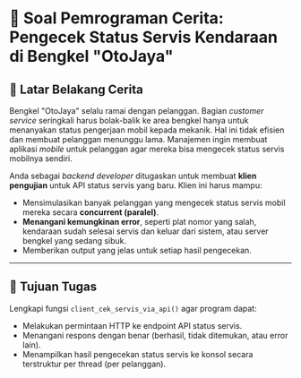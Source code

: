 

# 🚗 Soal Pemrograman Cerita: Pengecek Status Servis Kendaraan di Bengkel "OtoJaya"

## 📖 Latar Belakang Cerita

Bengkel "OtoJaya" selalu ramai dengan pelanggan. Bagian *customer service* seringkali harus bolak-balik ke area bengkel hanya untuk menanyakan status pengerjaan mobil kepada mekanik. Hal ini tidak efisien dan membuat pelanggan menunggu lama. Manajemen ingin membuat aplikasi *mobile* untuk pelanggan agar mereka bisa mengecek status servis mobilnya sendiri.

Anda sebagai *backend developer* ditugaskan untuk membuat **klien pengujian** untuk API status servis yang baru. Klien ini harus mampu:

- Mensimulasikan banyak pelanggan yang mengecek status servis mobil mereka secara **concurrent (paralel)**.
- **Menangani kemungkinan error**, seperti plat nomor yang salah, kendaraan sudah selesai servis dan keluar dari sistem, atau server bengkel yang sedang sibuk.
- Memberikan output yang jelas untuk setiap hasil pengecekan.

---

## 🎯 Tujuan Tugas

Lengkapi fungsi `client_cek_servis_via_api()` agar program dapat:

- Melakukan permintaan HTTP ke endpoint API status servis.
- Menangani respons dengan benar (berhasil, tidak ditemukan, atau error lain).
- Menampilkan hasil pengecekan status servis ke konsol secara terstruktur per thread (per pelanggan).